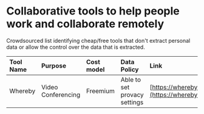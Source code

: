 Collaborative tools to help people work and collaborate remotely
=
Crowdsourced list identifying cheap/free tools that don't extract personal data or allow the control over the data that is extracted.

|Tool Name|Purpose|Cost model|Data Policy|Link|Notes|
|:-|:-|:-|:-|:-|:-|
|Whereby|Video Conferencing|Freemium|Able to set provacy settings|[https://whereby.com](https://whereby.com)|Privacy setting page 404s|
